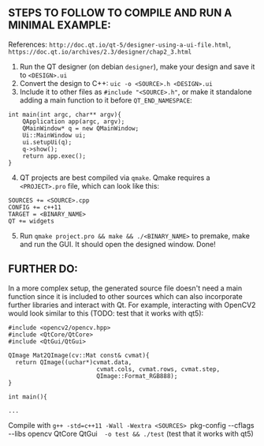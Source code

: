 ## STEPS TO FOLLOW TO COMPILE AND RUN A MINIMAL EXAMPLE:

References: `http://doc.qt.io/qt-5/designer-using-a-ui-file.html`, `https://doc.qt.io/archives/2.3/designer/chap2_3.html`

1. Run the QT designer (on debian `designer`), make your design and save it to `<DESIGN>.ui`
2. Convert the design to C++: `uic -o <SOURCE>.h <DESIGN>.ui`
3. Include it to other files as `#include "<SOURCE>.h"`, or make it standalone adding a main function to it before `QT_END_NAMESPACE`:

```
int main(int argc, char** argv){
    QApplication app(argc, argv);
    QMainWindow* q = new QMainWindow;
    Ui::MainWindow ui;
    ui.setupUi(q);
    q->show();
    return app.exec();
}
```

4. QT projects are best compiled via `qmake`. Qmake requires a `<PROJECT>.pro` file, which can look like this:

```
SOURCES += <SOURCE>.cpp
CONFIG += c++11
TARGET = <BINARY_NAME>
QT += widgets
```

5. Run `qmake project.pro && make && ./<BINARY_NAME>` to premake, make and run the GUI. It should open the designed window. Done!

## FURTHER DO:

In a more complex setup, the generated source file doesn't need a main function since it is included to other sources which can also incorporate further libraries and interact with Qt. For example, interacting with OpenCV2  would look similar to this (TODO: test that it works with qt5):

```
#include <opencv2/opencv.hpp>
#include <QtCore/QtCore>
#include <QtGui/QtGui>

QImage Mat2QImage(cv::Mat const& cvmat){
  return QImage((uchar*)cvmat.data,
                         cvmat.cols, cvmat.rows, cvmat.step,
                         QImage::Format_RGB888);
}

int main(){

...

```

Compile with `g++ -std=c++11 -Wall -Wextra <SOURCES> `pkg-config --cflags --libs opencv QtCore QtGui`  -o test && ./test` (test that it works with qt5)



